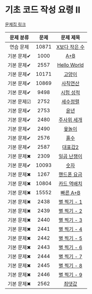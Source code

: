 # 기초 코드 작성 요령 II

[문제집 링크](https://www.acmicpc.net/workbook/view/7306)

| 문제 분류 | 문제 | 문제 제목 |
| :--: | :--: | :--: |
| 연습 문제 | 10871 | [X보다 작은 수](https://www.acmicpc.net/problem/10871) |
| 기본 문제✔ | 1000 | [A+B](https://www.acmicpc.net/problem/1000) |
| 기본 문제✔ | 2557 | [Hello World](https://www.acmicpc.net/problem/2557) |
| 기본 문제✔ | 10171 | [고양이](https://www.acmicpc.net/problem/10171) |
| 기본 문제✔ | 10869 | [사칙연산](https://www.acmicpc.net/problem/10869) |
| 기본 문제✔ | 9498 | [시험 성적](https://www.acmicpc.net/problem/9498) |
| 기본 문제☑ | 2752 | [세수정렬](https://www.acmicpc.net/problem/2752) |
| 기본 문제✔ | 2753 | [윤년](https://www.acmicpc.net/problem/2753) |
| 기본 문제✔ | 2480 | [주사위 세개](https://www.acmicpc.net/problem/2480) |
| 기본 문제✔ | 2490 | [윷놀이](https://www.acmicpc.net/problem/2490) |
| 기본 문제✔ | 2576 | [홀수](https://www.acmicpc.net/problem/2576) |
| 기본 문제✔ | 2587 | [대표값2](https://www.acmicpc.net/problem/2587) |
| 기본 문제✖ | 2309 | [일곱 난쟁이](https://www.acmicpc.net/problem/2309) |
| 기본 문제✔ | 10093 | [숫자](https://www.acmicpc.net/problem/10093) |
| 기본 문제✖ | 1267 | [핸드폰 요금](https://www.acmicpc.net/problem/1267) |
| 기본 문제✖ | 10804 | [카드 역배치](https://www.acmicpc.net/problem/10804) |
| 기본 문제✖ | 15552 | [빠른 A+B](https://www.acmicpc.net/problem/15552) |
| 기본 문제✖ | 2438 | [별 찍기 - 1](https://www.acmicpc.net/problem/2438) | 
| 기본 문제✖ | 2439 | [별 찍기 - 2](https://www.acmicpc.net/problem/2439) |
| 기본 문제✖ | 2440 | [별 찍기 - 3](https://www.acmicpc.net/problem/2440) |
| 기본 문제✖ | 2441 | [별 찍기 - 4](https://www.acmicpc.net/problem/2441) |
| 기본 문제✖ | 2442 | [별 찍기 - 5](https://www.acmicpc.net/problem/2442) |
| 기본 문제✖ | 2443 | [별 찍기 - 6](https://www.acmicpc.net/problem/2443) |
| 기본 문제✖ | 2444 | [별 찍기 - 7](https://www.acmicpc.net/problem/2444) |
| 기본 문제✖ | 2445 | [별 찍기 - 8](https://www.acmicpc.net/problem/2445) |
| 기본 문제✖ | 2446 | [별 찍기 - 9](https://www.acmicpc.net/problem/2446) |
| 기본 문제✖ | 2562 | [최댓값](https://www.acmicpc.net/problem/2562) |